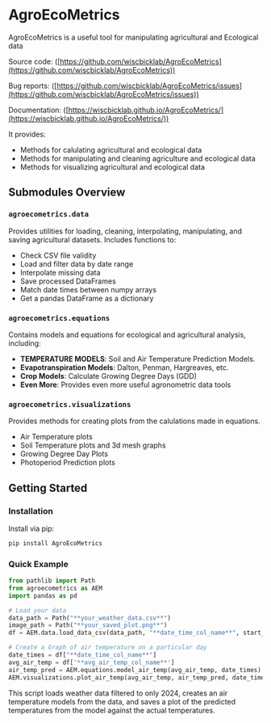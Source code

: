# AgroEcoMetrics

AgroEcoMetrics is a useful tool for manipulating agricultural and Ecological data

Source code:    ([https://github.com/wiscbicklab/AgroEcoMetrics](https://github.com/wiscbicklab/AgroEcoMetrics))

Bug reports:    ([https://github.com/wiscbicklab/AgroEcoMetrics/issues](https://github.com/wiscbicklab/AgroEcoMetrics/issues))

Documentation:  ([https://wiscbicklab.github.io/AgroEcoMetrics/](https://wiscbicklab.github.io/AgroEcoMetrics/))

It provides:

- Methods for calulating agricultural and ecological data
- Methods for manipulating and cleaning agriculture and ecological data
- Methods for visualizing agricultural and ecological data

## Submodules Overview

### `agroecometrics.data`

Provides utilities for loading, cleaning, interpolating, manipulating, and saving agricultural datasets. Includes functions to:

- Check CSV file validity
- Load and filter data by date range
- Interpolate missing data
- Save processed DataFrames
- Match date times between numpy arrays
- Get a pandas DataFrame as a dictionary

### `agroecometrics.equations`

Contains models and equations for ecological and agricultural analysis, including:

- **TEMPERATURE MODELS**: Soil and Air Temperature Prediction Models.
- **Evapotranspiration Models**: Dalton, Penman, Hargreaves, etc.
- **Crop Models**: Calculate Growing Degree Days (GDD)
- **Even More**: Provides even more useful agronometric data tools

### `agroecometrics.visualizations`

Provides methods for creating plots from the calulations made in equations.

- Air Temperature plots
- Soil Temperature plots and 3d mesh graphs
- Growing Degree Day Plots
- Photoperiod Prediction plots


## Getting Started

### Installation

Install via pip:

```bash
pip install AgroEcoMetrics
```

### Quick Example

```python
from pathlib import Path
from agroecometrics as AEM
import pandas as pd

# Load your data
data_path = Path("**your_weather_data.csv**")
image_path = Path("**your_saved_plot.png**")
df = AEM.data.load_data_csv(data_path, "**date_time_col_name**", start_date='2024-01-01', end_date='2024-12-31', date_time_format="%m/%d/%Y %I:%M %p")

# Create a Graph of air temperature on a particular day
date_times = df["**date_time_col_name**"]
avg_air_temp = df['**avg_air_temp_col_name**']
air_temp_pred = AEM.equations.model_air_temp(avg_air_temp, date_times)
AEM.visualizations.plot_air_temp(avg_air_temp, air_temp_pred, date_times, image_path)
```

This script loads weather data filtered to only 2024, creates an air temperature models from the data, and saves a plot of the predicted temperatures from the model against the actual temperatures.


